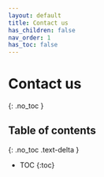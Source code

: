 ```yaml
---
layout: default
title: Contact us
has_children: false
nav_order: 1
has_toc: false
---
```


# Contact us
{: .no_toc }



## Table of contents
{: .no_toc .text-delta }

- TOC
{:toc}
